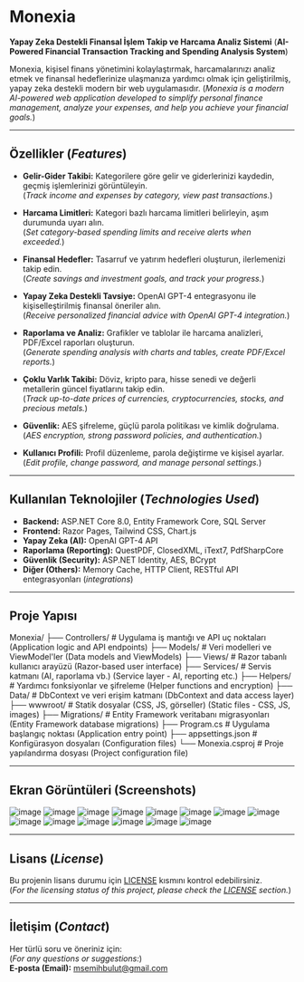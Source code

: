 # Monexia

**Yapay Zeka Destekli Finansal İşlem Takip ve Harcama Analiz Sistemi**
(**AI-Powered Financial Transaction Tracking and Spending Analysis System**)

Monexia, kişisel finans yönetimini kolaylaştırmak, harcamalarınızı analiz etmek ve finansal hedeflerinize ulaşmanıza yardımcı olmak için geliştirilmiş, yapay zeka destekli modern bir web uygulamasıdır.
(*Monexia is a modern AI-powered web application developed to simplify personal finance management, analyze your expenses, and help you achieve your financial goals.*)

---

## Özellikler (*Features*)

- **Gelir-Gider Takibi:** Kategorilere göre gelir ve giderlerinizi kaydedin, geçmiş işlemlerinizi görüntüleyin.  
  (*Track income and expenses by category, view past transactions.*)

- **Harcama Limitleri:** Kategori bazlı harcama limitleri belirleyin, aşım durumunda uyarı alın.  
  (*Set category-based spending limits and receive alerts when exceeded.*)

- **Finansal Hedefler:** Tasarruf ve yatırım hedefleri oluşturun, ilerlemenizi takip edin.  
  (*Create savings and investment goals, and track your progress.*)

- **Yapay Zeka Destekli Tavsiye:** OpenAI GPT-4 entegrasyonu ile kişiselleştirilmiş finansal öneriler alın.  
  (*Receive personalized financial advice with OpenAI GPT-4 integration.*)

- **Raporlama ve Analiz:** Grafikler ve tablolar ile harcama analizleri, PDF/Excel raporları oluşturun.  
  (*Generate spending analysis with charts and tables, create PDF/Excel reports.*)

- **Çoklu Varlık Takibi:** Döviz, kripto para, hisse senedi ve değerli metallerin güncel fiyatlarını takip edin.  
  (*Track up-to-date prices of currencies, cryptocurrencies, stocks, and precious metals.*)

- **Güvenlik:** AES şifreleme, güçlü parola politikası ve kimlik doğrulama.  
  (*AES encryption, strong password policies, and authentication.*)

- **Kullanıcı Profili:** Profil düzenleme, parola değiştirme ve kişisel ayarlar.  
  (*Edit profile, change password, and manage personal settings.*)

---

## Kullanılan Teknolojiler (*Technologies Used*)

- **Backend:** ASP.NET Core 8.0, Entity Framework Core, SQL Server  
- **Frontend:** Razor Pages, Tailwind CSS, Chart.js  
- **Yapay Zeka (AI):** OpenAI GPT-4 API  
- **Raporlama (Reporting):** QuestPDF, ClosedXML, iText7, PdfSharpCore  
- **Güvenlik (Security):** ASP.NET Identity, AES, BCrypt  
- **Diğer (Others):** Memory Cache, HTTP Client, RESTful API entegrasyonları (*integrations*)

---

##  Proje Yapısı
Monexia/
├── Controllers/          # Uygulama iş mantığı ve API uç noktaları (Application logic and API endpoints)
├── Models/               # Veri modelleri ve ViewModel'ler (Data models and ViewModels)
├── Views/                # Razor tabanlı kullanıcı arayüzü (Razor-based user interface)
├── Services/             # Servis katmanı (AI, raporlama vb.) (Service layer - AI, reporting etc.)
├── Helpers/              # Yardımcı fonksiyonlar ve şifreleme (Helper functions and encryption)
├── Data/                 # DbContext ve veri erişim katmanı (DbContext and data access layer)
├── wwwroot/              # Statik dosyalar (CSS, JS, görseller) (Static files - CSS, JS, images)
├── Migrations/           # Entity Framework veritabanı migrasyonları (Entity Framework database migrations)
├── Program.cs            # Uygulama başlangıç noktası (Application entry point)
├── appsettings.json      # Konfigürasyon dosyaları (Configuration files)
└── Monexia.csproj        # Proje yapılandırma dosyası (Project configuration file)



---


## Ekran Görüntüleri (Screenshots)
![image](https://github.com/user-attachments/assets/b3cd491f-ce3f-4ce3-8bdc-4396e7ef6ea8)
![image](https://github.com/user-attachments/assets/e6aa2b7f-aaee-4a65-809d-d32c1e7a0b3c)
![image](https://github.com/user-attachments/assets/e7376e32-0bf6-4d8f-8d0f-2635845b7dfe)
![image](https://github.com/user-attachments/assets/fda3b0cc-5b26-4075-b7b9-f54e75570184)
![image](https://github.com/user-attachments/assets/ed76b183-6319-463e-ac9d-2d9679cc652e)
![image](https://github.com/user-attachments/assets/0052af01-8368-44fc-8acb-5799e6af7387)
![image](https://github.com/user-attachments/assets/d1833297-5512-426d-a8d7-82bca3e10d61)
![image](https://github.com/user-attachments/assets/65507b0b-c69b-4716-88a5-8a9cdf869100)
![image](https://github.com/user-attachments/assets/c4ebf01d-3e62-47f7-af3f-95b4ba17e1ce)
![image](https://github.com/user-attachments/assets/0a744441-0832-452e-991b-975a6332c8ad)
![image](https://github.com/user-attachments/assets/a16bfd40-ad62-443f-b6eb-6c59adf08bde)
![image](https://github.com/user-attachments/assets/bdbc6670-957b-404b-b1d3-f226b5e9451b)
![image](https://github.com/user-attachments/assets/40ebeb49-d78b-4b27-ba9c-95e4573a938f)
![image](https://github.com/user-attachments/assets/b910941d-d6e4-484b-b6f8-3429e16f0c80)


---


## Lisans (*License*)

Bu projenin lisans durumu için [LICENSE](LICENSE) kısmını kontrol edebilirsiniz.  
(*For the licensing status of this project, please check the [LICENSE](LICENSE) section.*)

---

## İletişim (*Contact*)

Her türlü soru ve öneriniz için:  
(*For any questions or suggestions:*)  
**E-posta (Email):** msemihbulut@gmail.com
